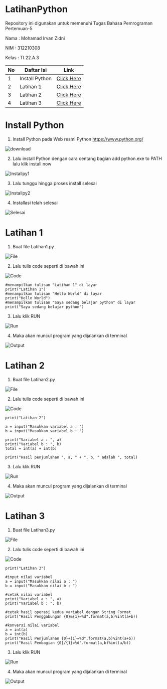 # LatihanPython

Repository ini digunakan untuk memenuhi Tugas Bahasa Pemrograman Pertemuan-5

Nama    : Mohamad Irvan Zidni

NIM     : 312210308

Kelas   : TI.22.A.3

| No | Daftar Isi | Link |
| -- | ---------- | ---- |
| 1  | Install Python | [Click Here](https://github.com/MohamadIrvanZidni/Praktikum2#install-python) |
| 2  | Latihan 1 | [Click Here](https://github.com/MohamadIrvanZidni/Praktikum2#latihan-1) |
| 3  | Latihan 2 |[Click Here](https://github.com/MohamadIrvanZidni/Praktikum2#latihan-2)  |
| 4  | Latihan 3 | [Click Here](https://github.com/MohamadIrvanZidni/Praktikum2#latihan-3) |

# Install Python

1. Install Python pada Web resmi Python
https://www.python.org/

![download](Foto/download%20python.png)

2. Lalu install Python dengan cara centang bagian add python.exe to PATH lalu klik install now

![Installpy1](Foto/Install%20Python%201.png)

3. Lalu tunggu hingga proses install selesai

![Installpy2](Foto/Install%20Python%202.png)

4. Installasi telah selesai

![Selesai](Foto/Selesai%20Install%20Python.png)

# Latihan 1

1. Buat file Latihan1.py

![File](Foto/Buat%20file%20Latihan%201.png)

2. Lalu tulis code seperti di bawah ini

![Code](Foto/Code%20Latihan%201.png)

    #menampilkan tulisan "Latihan 1" di layar
    print("Latihan 1")
    #menampilkan tulisan "Hello World" di layar 
    print("Hello World")
    #menampilkan tulisan "Saya sedang belajar python" di layar 
    print("Saya sedang belajar python")

3. Lalu klik RUN

![Run](Foto/Run%20Code1.png)

4. Maka akan muncul program yang dijalankan di terminal

![Output](Foto/Output%20code1.png)

# Latihan 2

1. Buat file Latihan2.py

![File](Foto/Buat%20file%20Latihan%202.png)

2. Lalu tulis code seperti di bawah ini

![Code](Foto/Code%20Latihan%202.png)

    print("Latihan 2")

    a = input("Masukkan variabel a : ")
    b = input("Masukkan variabel b : ")

    print("Variabel a : ", a)
    print("Variabel b : ", b)
    total = int(a) + int(b)

    print("Hasil penjumlahan ", a, " + ", b, " adalah ", total)

3. Lalu klik RUN

![Run](Foto/Run%20Code2.png)

4. Maka akan muncul program yang dijalankan di terminal

![Output](Foto/Output%20code2.png)

# Latihan 3

1. Buat file Latihan3.py

![File](Foto/Buat%20file%20Latihan%203.png)

2. Lalu tulis code seperti di bawah ini

![Code](Foto/Code%20Latihan%203.png)

    print("Latihan 3")

    #input nilai variabel
    a = input("Masukkan nilai a : ")
    b = input("Masukkan nilai b : ")

    #cetak nilai variabel
    print("Variabel a : ", a)
    print("Variabel b : ", b)

    #cetak hasil operasi kedua variabel dengan String Format
    print("Hasil Penggabungan {0}&{1}=%d".format(a,b)%int(a+b))

    #konversi nilai variabel
    a = int(a)
    b = int(b)
    print("Hasil Penjumlahan {0}+{1}=%d".format(a,b)%int(a+b))
    print("Hasil Pembagian {0}/{1}=%d".format(a,b)%int(a/b))

3. Lalu klik RUN

![Run](Foto/Run%20Code3.png)

4. Maka akan muncul program yang dijalankan di terminal

![Output](Foto/Output%20Code3.png)